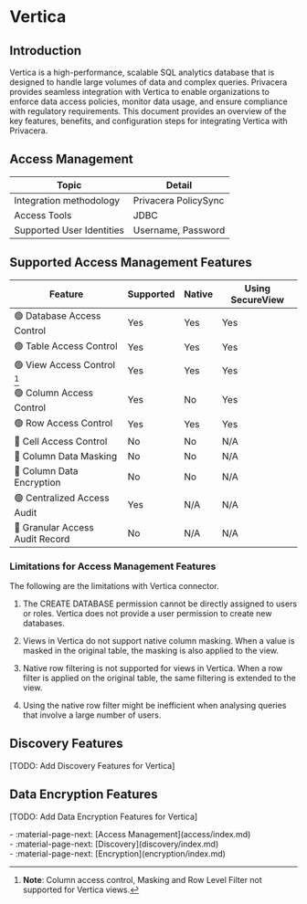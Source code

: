 # Vertica

## Introduction

Vertica is a high-performance, scalable SQL analytics database that is designed to handle large volumes of data and complex queries. Privacera provides seamless integration with Vertica to enable organizations to enforce data access policies, monitor data usage, and ensure compliance with regulatory requirements. This document provides an overview of the key features, benefits, and configuration steps for integrating Vertica with Privacera.

## Access Management


| Topic                     | Detail               |
|---------------------------|----------------------|
| Integration methodology   | Privacera PolicySync |
| Access Tools              | JDBC                 |
| Supported User Identities | Username, Password   |

## Supported Access Management Features


| Feature                                      | Supported | Native | Using SecureView |
|----------------------------------------------|-----------|--------|------------------|
| :green_circle: Database Access Control       | Yes       | Yes    | Yes              |
| :green_circle: Table Access Control          | Yes       | Yes    | Yes              |
| :green_circle: View Access Control [^1]      | Yes       | Yes    | Yes              |
| :green_circle: Column Access Control         | Yes       | No     | Yes              |
| :green_circle: Row Access Control            | Yes       | Yes    | Yes              |
| :no_entry_sign: Cell Access Control          | No        | No     | N/A              |
| :no_entry_sign: Column Data Masking          | No        | No     | N/A              |
| :no_entry_sign: Column Data Encryption       | No        | No     | N/A              |
| :green_circle: Centralized Access Audit      | Yes       | N/A    | N/A              |
| :no_entry_sign: Granular Access Audit Record | No        | N/A    | N/A              |

[^1]: **Note**: Column access control, Masking and Row Level Filter not supported for Vertica views.

### Limitations for Access Management Features

The following are the limitations with Vertica connector.

1. The CREATE DATABASE permission cannot be directly assigned to users or roles. Vertica does not provide a user permission to create new databases.

2. Views in Vertica do not support native column masking. When a value is masked in the original table, the masking is also applied to the view.

3. Native row filtering is not supported for views in Vertica. When a row filter is applied on the original table, the same filtering is extended to the view.

4. Using the native row filter might be inefficient when analysing queries that involve a large number of users.

## Discovery Features

[TODO: Add Discovery Features for Vertica]


## Data Encryption Features

[TODO: Add Data Encryption Features for Vertica]

<div class="grid cards" markdown>
-   :material-page-next: [Access Management](access/index.md)
</div>

<div class="grid cards" markdown>
-   :material-page-next: [Discovery](discovery/index.md)
</div>

<div class="grid cards" markdown>
-   :material-page-next: [Encryption](encryption/index.md)
</div>
